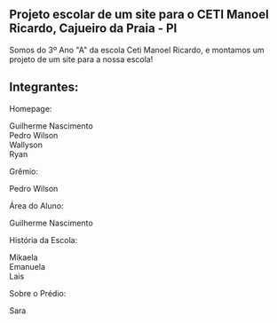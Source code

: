 ## Projeto escolar de um site para o CETI Manoel Ricardo, Cajueiro da Praia - PI

Somos do 3º Ano "A" da escola Ceti Manoel Ricardo, e montamos um projeto de um site para a nossa escola!

## Integrantes:

Homepage:

Guilherme Nascimento <br>
Pedro Wilson <br>
Wallyson <br>
Ryan

Grêmio:

Pedro Wilson

Área do Aluno:

Guilherme Nascimento

História da Escola:

Mikaela <br>
Emanuela <br>
Lais

Sobre o Prédio:

Sara
